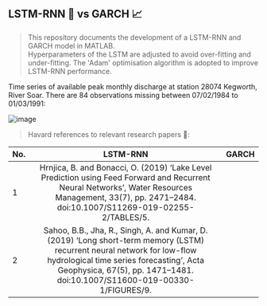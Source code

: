 ## LSTM-RNN :brain: vs GARCH :chart_with_upwards_trend: 

>This repository documents the development of a LSTM-RNN and GARCH model in MATLAB.  
Hyperparameters of the LSTM are adjusted to avoid over-fitting and under-fitting.
The 'Adam' optimisation algorithm is adopted to improve LSTM-RNN performance.

Time series of available peak monthly discharge at station 28074 Kegworth, River Soar.
There are 84 observations missing between 07/02/1984 to 01/03/1991:

![image](https://user-images.githubusercontent.com/86715613/147801849-537b5321-dcf8-45fe-adad-0583299d74de.png)

>Havard references to relevant research papers :open_book::

| No. |  LSTM-RNN  | GARCH |
| --- |:----------:| -----:|
|1    |Hrnjica, B. and Bonacci, O. (2019) ‘Lake Level Prediction using Feed Forward and Recurrent Neural Networks’, Water Resources Management, 33(7), pp. 2471–2484. doi:10.1007/S11269-019-02255-2/TABLES/5. ||
|2    |Sahoo, B.B., Jha, R., Singh, A. and Kumar, D. (2019) ‘Long short-term memory (LSTM) recurrent neural network for low-flow hydrological time series forecasting’, Acta Geophysica, 67(5), pp. 1471–1481. doi:10.1007/S11600-019-00330-1/FIGURES/9.||


